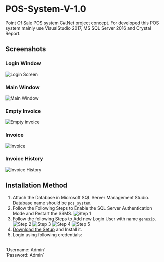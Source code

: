 # POS-System-V-1.0
Point Of Sale POS system C#.Net project concept. For developed this POS system mainly use VisualStudio 2017, MS SQL Server 2016 and Crystal Report.
## Screenshots
### Login Window
![Login Screen](https://github.com/AdnanMuhib/POS-System-V-1.0/blob/master/SCREEN%20SHOTS/Login.png)
### Main Window
![Main Window](https://github.com/AdnanMuhib/POS-System-V-1.0/blob/master/SCREEN%20SHOTS/Main.png)
### Empty Invoice
![Empty invoice](https://github.com/AdnanMuhib/POS-System-V-1.0/blob/master/SCREEN%20SHOTS/Invoice%20Empty.png)
### Invoice
![Invoice](https://github.com/AdnanMuhib/POS-System-V-1.0/blob/master/SCREEN%20SHOTS/Invoice.png)
### Invoice History
![Invoice History](https://github.com/AdnanMuhib/POS-System-V-1.0/blob/master/SCREEN%20SHOTS/Invoice%20History.png)

## Installation Method
1. Attach the Database in Microsoft SQL Server Management Studio. Database name should be `pos_system`.
2. Follow the Following Steps to Enable the SQL Server Authentication Mode and Restart the SSMS.
![Step 1](https://github.com/AdnanMuhib/POS-System-V-1.0/blob/master/SCREEN%20SHOTS/Step%201.png)
3. Follow the following Steps to Add new Login User with name `genesip`.
![Step 2](https://github.com/AdnanMuhib/POS-System-V-1.0/blob/master/SCREEN%20SHOTS/Step%202.png)
![Step 3](https://github.com/AdnanMuhib/POS-System-V-1.0/blob/master/SCREEN%20SHOTS/Step%203.png)
![Step 4](https://github.com/AdnanMuhib/POS-System-V-1.0/blob/master/SCREEN%20SHOTS/Step%204.png)
![Step 5](https://github.com/AdnanMuhib/POS-System-V-1.0/blob/master/SCREEN%20SHOTS/Step%205.png)
4. [Download the Setup](https://github.com/AdnanMuhib/POS-System-V-1.0/raw/master/SETUP/POS%20System%20V%201.1.exe) and Install it.
5. Login using following credentials:
<br>
`Username: Admin` <br>
`Password: Admin`

